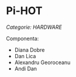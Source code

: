 Pi-HOT
======

*Categorie: HARDWARE*

Componenta:
 - Diana Dobre
 - Dan Lica
 - Alexandru Georoceanu
 - Andi Dan
